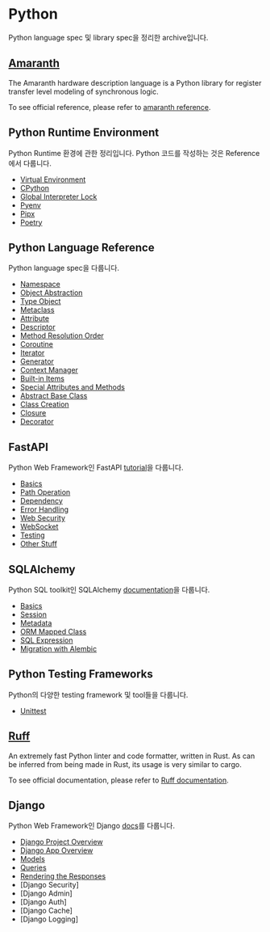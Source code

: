 # Python

Python language spec 및 library spec을 정리한 archive입니다.

## [Amaranth](amaranth.md)

The Amaranth hardware description language is a Python library for register transfer level modeling of synchronous logic.

To see official reference, please refer to [amaranth reference](https://amaranth-lang.org/docs/amaranth/latest/intro.html).

## Python Runtime Environment

Python Runtime 환경에 관한 정리입니다. Python 코드를 작성하는 것은 Reference에서 다룹니다.

* [Virtual Environment](runtime/01_venv.md)
* [CPython](runtime/02_cpython.md)
* [Global Interpreter Lock](runtime/03_gil.md)
* [Pyenv](runtime/04_pyenv.md)
* [Pipx](runtime/05_pipx.md)
* [Poetry](runtime/06_poetry.md)

## Python Language Reference

Python language spec을 다룹니다.

* [Namespace](reference/01_namespace.md)
* [Object Abstraction](reference/02_object.md)
* [Type Object](reference/03_type.md)
* [Metaclass](reference/04_metaclass.md)
* [Attribute](reference/05_attribute.md)
* [Descriptor](reference/06_descriptor.md)
* [Method Resolution Order](reference/07_mro.md)
* [Coroutine](reference/08_coroutine.md)
* [Iterator](reference/09_iterator.md)
* [Generator](reference/10_generator.md)
* [Context Manager](reference/11_context.md)
* [Built-in Items](reference/12_builtins.md)
* [Special Attributes and Methods](reference/13_special_methods.md)
* [Abstract Base Class](reference/14_abc.md)
* [Class Creation](reference/15_class.md)
* [Closure](reference/16_closure.md)
* [Decorator](reference/17_decorator.md)

## FastAPI

Python Web Framework인 FastAPI [tutorial](https://fastapi.tiangolo.com/learn/)을 다룹니다.

* [Basics](fastapi/01_basics.md)
* [Path Operation](fastapi/02_path_operation.md)
* [Dependency](fastapi/03_dependency.md)
* [Error Handling](fastapi/04_error_handling.md)
* [Web Security](fastapi/05_security.md)
* [WebSocket](fastapi/06_websocket.md)
* [Testing](fastapi/07_testing.md)
* [Other Stuff](fastapi/08_others.md)

## SQLAlchemy

Python SQL toolkit인 SQLAlchemy [documentation](https://docs.sqlalchemy.org/en/20/)을 다룹니다.

* [Basics](sqlalchemy/01_basics.md)
* [Session](sqlalchemy/02_session.md)
* [Metadata](sqlalchemy/03_metadata.md)
* [ORM Mapped Class](sqlalchemy/04_declarative.md)
* [SQL Expression](sqlalchemy/05_sql.md)
* [Migration with Alembic](sqlalchemy/06_alembic.md)

## Python Testing Frameworks

Python의 다양한 testing framework 및 tool들을 다룹니다.

* [Unittest](test/01_unittest.md)

## [Ruff](ruff.md)

An extremely fast Python linter and code formatter, written in Rust.
As can be inferred from being made in Rust, its usage is very similar to cargo.

To see official documentation, please refer to [Ruff documentation](https://astral.sh/ruff).

## Django

Python Web Framework인 Django [docs](https://docs.djangoproject.com/en/5.0/)를 다룹니다.

* [Django Project Overview](django/01_overview.md)
* [Django App Overview](django/02_app.md)
* [Models](django/03_model.md)
* [Queries](django/04_query.md)
* [Rendering the Responses](django/05_rendering.md)
* [Django Security]
* [Django Admin]
* [Django Auth]
* [Django Cache]
* [Django Logging]
